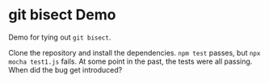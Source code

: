 # git bisect Demo

Demo for tying out `git bisect`. 

Clone the repository and install the dependencies. `npm test`
passes, but `npx mocha test1.js` fails.
At some point in the past, the tests were all passing. When did the bug get introduced? 